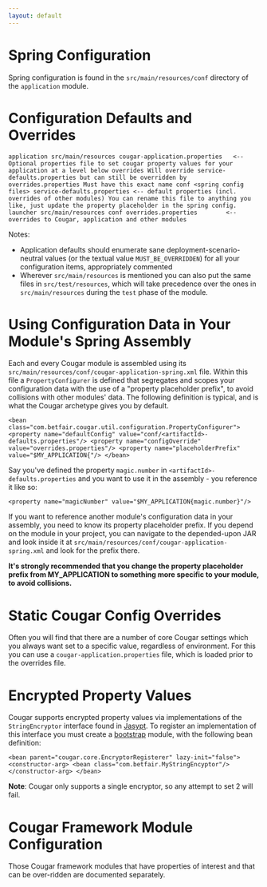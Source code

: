 ```yaml
---
layout: default
---
```



# Spring Configuration

Spring configuration is found in the `src/main/resources/conf` directory of the `application` module.

# Configuration Defaults and Overrides

`
application
    src/main/resources
	cougar-application.properties   <-- Optional properties file to set cougar property values
 					    for your application at a level below overrides
					    Will override service-defaults.properties but can still
					    be overridden by overrides.properties
					    Must have this exact name
        conf
            <spring config files>
            service-defaults.properties <-- default properties (incl. overrides of other modules)
                                            You can rename this file to anything you like, just
                                            update the property placeholder in the spring config.
launcher
    src/main/resources
        conf
            overrides.properties        <-- overrides to Cougar, application and other modules
`

Notes:

* Application defaults should enumerate sane deployment-scenario-neutral values (or the textual value
`MUST_BE_OVERRIDDEN`) for all your configuration items, appropriately commented
* Wherever `src/main/resources` is mentioned you can also put the same files in `src/test/resources`, which will
take precedence over the ones in `src/main/resources` during the `test` phase of the module.

# Using Configuration Data in Your Module's Spring Assembly

Each and every Cougar module is assembled using its `src/main/resources/conf/cougar-application-spring.xml` file.
Within this file a `PropertyConfigurer` is defined that segregates and scopes your configuration data with the use of
a "property placeholder prefix", to avoid collisions with other modules' data.  The following definition is typical, and
is what the Cougar archetype gives you by default.

`
<bean class="com.betfair.cougar.util.configuration.PropertyConfigurer">
        <property name="defaultConfig" value="conf/<artifactId>-defaults.properties"/>
	<property name="configOverride" value="overrides.properties"/>
	<property name="placeholderPrefix" value="$MY_APPLICATION{"/>
    </bean>
`

Say you've defined the property `magic.number` in `<artifactId>-defaults.properties` and you want to use it in
the assembly - you reference it like so:

`
<property name="magicNumber" value="$MY_APPLICATION{magic.number}"/>
`

If you want to reference another module's configuration data in your assembly, you need to know its property placeholder
prefix.  If you depend on the module in your project, you can navigate to the depended-upon JAR and look inside it at
`src/main/resources/conf/cougar-application-spring.xml` and look for the prefix there.

**It's strongly recommended that you change the property placeholder prefix from MY_APPLICATION to something more specific
to your module, to avoid collisions.**

# Static Cougar Config Overrides

Often you will find that there are a number of core Cougar settings which you always want set to a specific value,
regardless of environment. For this you can use a `cougar-application.properties` file, which is loaded prior to the
overrides file.

# Encrypted Property Values

Cougar supports encrypted property values via implementations of the `StringEncryptor` interface found in
[Jasypt](http://www.jasypt.org). To register an implementation of this interface you must create a [bootstrap](Using_Modules_Libraries_in_Cougar.html)
module, with the following bean definition:

`
    <bean parent="cougar.core.EncryptorRegisterer" lazy-init="false">
        <constructor-arg>
            <bean class="com.betfair.MyStringEncyptor"/>
        </constructor-arg>
    </bean>
`

**Note**: Cougar only supports a single encryptor, so any attempt to set 2 will fail.

# Cougar Framework Module Configuration

Those Cougar framework modules that have properties of interest and that can be over-ridden are documented separately.
